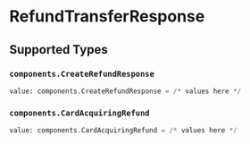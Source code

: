 # RefundTransferResponse


## Supported Types

### `components.CreateRefundResponse`

```python
value: components.CreateRefundResponse = /* values here */
```

### `components.CardAcquiringRefund`

```python
value: components.CardAcquiringRefund = /* values here */
```

